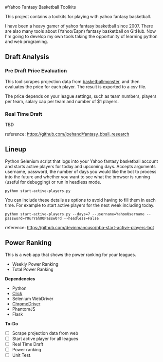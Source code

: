 #Yahoo Fantasy Basketball Toolkits

This project contains a toolkits for playing with yahoo fantasy basketball. 

I have been a heavy gamer of yahoo fantasy basketball since 2007. There are also many tools about (Yahoo/Espn) fantasy basketball on GitHub. Now I'm going to develop my own tools taking the opportunity of learning python and web programing.



## Draft Analysis

### Pre Draft Price Evaluation

This tool scrapes projection data from [basketballmonster](https://basketballmonster.com/Projections.aspx), and then evaluates the price for each player. The result is exported to a csv file.

The price depends on your league settings, such as team numbers, players per team, salary cap per team and number of $1 players.

### Real Time Draft

TBD

reference: https://github.com/joehand/fantasy_bball_research


## Lineup

Python Selenium script that logs into your Yahoo fantasy basketball account and starts active players for today and upcoming days. Accepts arguments username, password, the number of days you would like the bot to process into the future and whether you want to see what the browser is running (useful for debugging) or run in headless mode.

`python start-active-players.py`

You can include these details as options to avoid having to fill them in each time. For example to start active players for the next week including today.

`python start-active-players.py --days=7 --username=YahooUsername --password=Y0urYah00Passw0rd --headless=False`

reference: https://github.com/devinmancuso/nba-start-active-players-bot


## Power Ranking

This is a web app that shows the power ranking for your leagues.

* Weekly Power Ranking
* Total Power Ranking


**Dependencies**

* Python
* [Click](http://click.pocoo.org/)
* Selenium WebDriver
* [ChromeDriver](https://sites.google.com/a/chromium.org/chromedriver/downloads)
* PhantomJS
* Flask


**To-Do**

- [ ] Scrape projection data from web
- [ ] Start active player for all leagues
- [ ] Real Time Draft
- [ ] Power ranking
- [ ] Unit Test.
